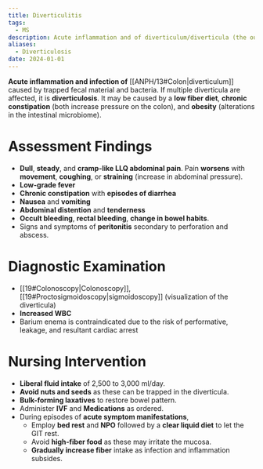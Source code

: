 ```yaml
---
title: Diverticulitis
tags:
  - MS
description: Acute inflammation and of diverticulum/diverticula (the outpouching of the mucosal lining of the GIT, often in the colon) caused by trapped fecal material and bacteria.
aliases:
  - Diverticulosis
date: 2024-01-01
---
```

**Acute inflammation and infection of** [[ANPH/13#Colon|diverticulum]] caused by trapped fecal material and bacteria. If multiple diverticula are affected, it is **diverticulosis**. It may be caused by a **low fiber diet**, **chronic constipation** (both increase pressure on the colon), and **obesity** (alterations in the intestinal microbiome).
# Assessment Findings
- **Dull**, **steady**, and **cramp-like LLQ abdominal pain**. Pain **worsens** with **movement**, **coughing**, or **straining** (increase in abdominal pressure).
- **Low-grade fever**
- **Chronic constipation** with **episodes of diarrhea**
- **Nausea** and **vomiting**
- **Abdominal distention** and **tenderness**
- **Occult bleeding**, **rectal bleeding**, **change in bowel habits**.
- Signs and symptoms of **peritonitis** secondary to perforation and abscess.
# Diagnostic Examination
- [[19#Colonoscopy|Colonoscopy]], [[19#Proctosigmoidoscopy|sigmoidoscopy]] (visualization of the diverticula)
- **Increased WBC**
- Barium enema is contraindicated due to the risk of performative, leakage, and resultant cardiac arrest
# Nursing Intervention
- **Liberal fluid intake** of 2,500 to 3,000 ml/day.
- **Avoid nuts and seeds** as these can be trapped in the diverticula.
- **Bulk-forming laxatives** to restore bowel pattern.
- Administer **IVF** and **Medications** as ordered.
- During episodes of **acute symptom manifestations**,
	- Employ **bed rest** and **NPO** followed by a **clear liquid diet** to let the GIT rest.
	- Avoid **high-fiber food** as these may irritate the mucosa.
	- **Gradually increase fiber** intake as infection and inflammation subsides.